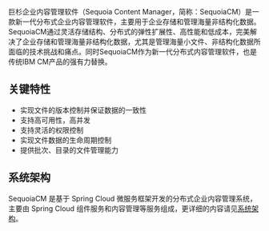 巨杉企业内容管理软件（Sequoia Content Manager，简称：SequoiaCM）是一款新一代分布式企业内容管理软件，主要用于企业存储和管理海量非结构化数据。SequoiaCM通过灵活存储结构、分布式的弹性扩展性、高性能和低成本，完美解决了企业存储和管理海量非结构化数据，尤其是管理海量小文件、非结构化数据所面临的技术挑战和痛点。同时SequoiaCM作为新一代分布式内容管理软件，也是传统IBM CM产品的强有力替换。

关键特性
----
+ 实现文件的版本控制并保证数据的一致性
+ 支持高可用性，高并发
+ 支持灵活的权限控制
+ 实现文件数据的生命周期控制
+ 提供批次、目录的文件管理能力

系统架构
----
SequoiaCM 是基于 Spring Cloud 微服务框架开发的分布式企业内容管理系统，主要由 Spring Cloud 组件服务和内容管理等服务组成，更详细的内容请见[系统架构][architecture]。


[architecture]:Architecture/overview.md